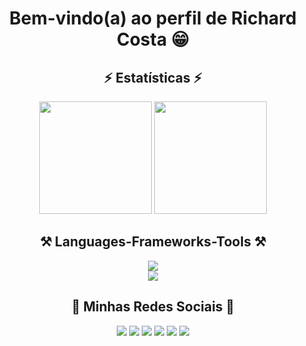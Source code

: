 <h1 align="center">Bem-vindo(a) ao perfil de Richard Costa 😁</h1>  

<h2 align="center">⚡ Estatísticas ⚡</h2>
<div align=center>
   <img height="180cm" src="https://github-readme-stats.vercel.app/api?username=RichardCosta16&show_icons=true&theme=tokyonight"/>
   <img height="180em" src="https://github-readme-stats.vercel.app/api/top-langs/?username=RichardCosta16&layout=compact&langs_count=6&theme=tokyonight"/>   
</div>

<h2 align="center">⚒️ Languages-Frameworks-Tools ⚒️</h2>
<div align="center">
    <img src="https://skillicons.dev/icons?i=html,css,javascript,vscode,github,discord"/>
     <br>
    <img src="https://skillicons.dev/icons?i=c,cpp,arduino"/><br></div>
</div>

<h2 align="center">👤 Minhas Redes Sociais 👤</h2>
<div align="center"> 
  <a href="https://www.instagram.com/richard_lrcosta/" target="_blank"><img src="https://img.shields.io/badge/-Instagram-%23E4405F?style=for-the-badge&logo=instagram&logoColor=white" target="_blank"></a>
  <a href ="mailto:richardluizrcosta@gmail.com"><img src="https://img.shields.io/badge/-Gmail-%23333?style=for-the-badge&logo=gmail&logoColor=white" target="_blank"></a>
  <a href="https://www.linkedin.com/in/richardluiz/" target="_blank"><img src="https://img.shields.io/badge/-LinkedIn-%230077B5?style=for-the-badge&logo=linkedin&logoColor=white" target="_blank"></a> 
  <a href="https://api.whatsapp.com/send?phone=5535999628167" target="_blank"><img src="https://img.shields.io/badge/-WhatsApp-%075E54?style=for-the-badge&logo=whatsapp&logoColor=white"target="_blank"></a> 
  <a href="https://discord.gg/NzdGBmSD" target="_blank"><img src="https://img.shields.io/badge/-discord-7289DA?style=for-the-badge&logo=discord&logoColor=white" target="_blank"></a>  
  <a href="https://www.twitch.tv/richard_c0sta" target="_blank"><img src="https://img.shields.io/badge/Twitch-9146FF?style=for-the-badge&logo=twitch&logoColor=white" target="_blank"></a>  

</div>


